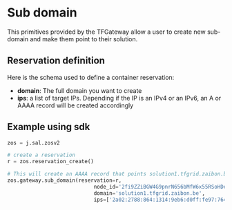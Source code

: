 # Sub domain 

This primitives provided by the TFGateway allow a user to create new sub-domain and make them point to their solution.

## Reservation definition

Here is the schema used to define a container reservation:

- **domain**: The full domain you want to create
- **ips**: a list of target IPs. Depending if the IP is an IPv4 or an IPv6, an A or AAAA record will be created accordingly

## Example using sdk


```python
zos = j.sal.zosv2

# create a reservation
r = zos.reservation_create()

# This will create an AAAA record that points solution1.tfgrid.zaibon.be to 2a02:2788:864:1314:9eb6:d0ff:fe97:764b
zos.gateway.sub_domain(reservation=r,
                            node_id='2fi9ZZiBGW4G9pnrN656bMfW6x55RSoHDeMrd9pgSA8T',
                            domain='solution1.tfgrid.zaibon.be',
                            ips=['2a02:2788:864:1314:9eb6:d0ff:fe97:764b'])
```
